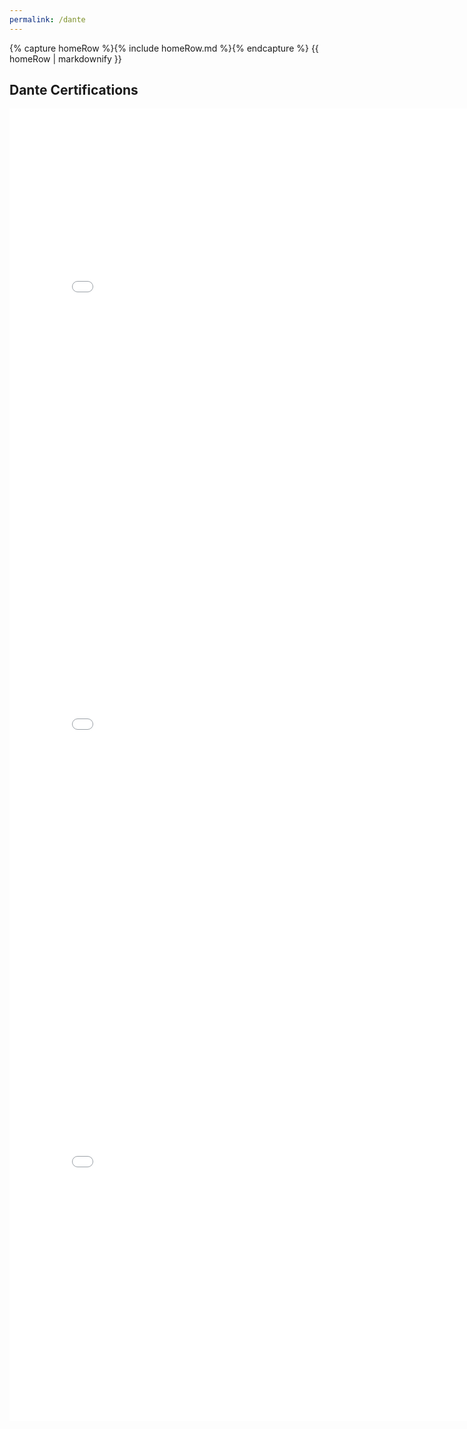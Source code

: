 ```yaml
---
permalink: /dante
---
```


<body>
    {% capture homeRow %}{% include homeRow.md %}{% endcapture %}
    {{ homeRow | markdownify }}
</body>

## Dante Certifications

<embed src="/assets/pdfs/lvl1.pdf" width="800px" height="700px" />
<embed src="/assets/pdfs/lvl2.pdf" width="800px" height="700px" />
<embed src="/assets/pdfs/lvl3.pdf" width="800px" height="700px" />